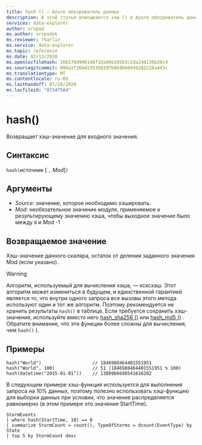 ```yaml
---
title: hash () — Azure обозреватель данных
description: В этой статье описывается хэш () в Azure обозреватель данных.
services: data-explorer
author: orspod
ms.author: orspodek
ms.reviewer: rkarlin
ms.service: data-explorer
ms.topic: reference
ms.date: 02/13/2020
ms.openlocfilehash: 16b570d996148f1dad9e285b3c2da24d136b20c4
ms.sourcegitcommit: 09da3f26b4235368297b8b9b604d4282228a443c
ms.translationtype: MT
ms.contentlocale: ru-RU
ms.lasthandoff: 07/28/2020
ms.locfileid: "87347584"
---
```

# <a name="hash"></a>hash()

Возвращает хэш-значение для входного значения.

## <a name="syntax"></a>Синтаксис

`hash(`*источник* [ `,` *Mod*]`)`

## <a name="arguments"></a>Аргументы

* *Source*: значение, которое необходимо хэшировать.
* *Mod*: необязательное значение модуля, применяемое к результирующему значению хэша, чтобы выходное значение было между `0` и *Mod* -1

## <a name="returns"></a>Возвращаемое значение

Хэш-значение данного скаляра, остаток от деления заданного значения Mod (если указано).

> [!WARNING]
> Алгоритм, используемый для вычисления хэша, — ксксхаш.
> Этот алгоритм может измениться в будущем, и единственной гарантией является то, что внутри одного запроса все вызовы этого метода используют один и тот же алгоритм.
> Поэтому рекомендуется не хранить результаты `hash()` в таблице. Если требуется сохранить хэш-значения, используйте вместо него [hash_sha256 ()](./sha256hashfunction.md) или [hash_md5 ()](./md5hashfunction.md) . Обратите внимание, что эти функции более сложны для вычисления, чем `hash()` ).

## <a name="examples"></a>Примеры

```kusto
hash("World")                   // 1846988464401551951
hash("World", 100)              // 51 (1846988464401551951 % 100)
hash(datetime("2015-01-01"))    // 1380966698541616202
```

В следующем примере хэш-функция используется для выполнения запроса на 10% данных, поэтому полезно использовать хэш-функцию для выборки данных при условии, что значение распределяется равномерно (в этом примере это значение StartTime).

<!-- csl: https://help.kusto.windows.net:443/Samples -->
```kusto
StormEvents 
| where hash(StartTime, 10) == 0
| summarize StormCount = count(), TypeOfStorms = dcount(EventType) by State 
| top 5 by StormCount desc
```
